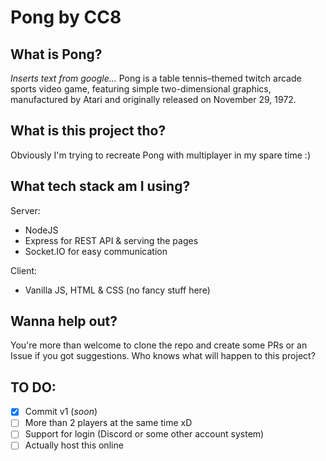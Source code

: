 # Pong by CC8

## What is Pong?

_Inserts text from google..._ Pong is a table tennis–themed twitch arcade sports video game, featuring simple two-dimensional graphics, manufactured by Atari and originally released on November 29, 1972.

## What is this project tho?

Obviously I'm trying to recreate Pong with multiplayer in my spare time :)

## What tech stack am I using?

Server:

- NodeJS
- Express for REST API & serving the pages
- Socket.IO for easy communication

Client:

- Vanilla JS, HTML & CSS (no fancy stuff here)

## Wanna help out?

You're more than welcome to clone the repo and create some PRs or an Issue if you got suggestions. Who knows what will happen to this project?

## TO DO:

- [x] Commit v1 (_soon_)
- [ ] More than 2 players at the same time xD
- [ ] Support for login (Discord or some other account system)
- [ ] Actually host this online
